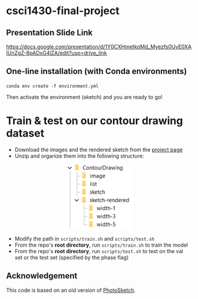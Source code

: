 # csci1430-final-project

## Presentation Slide Link
https://docs.google.com/presentation/d/1Y0CXHmetkqMd_Myezfs0UvE0XAIUnZgZ-8pADxG4lZA/edit?usp=drive_link

## One-line installation (with Conda environments)
`conda env create -f environment.yml`

Then activate the environment (sketch) and you are ready to go!

# Train & test on our contour drawing dataset

- Download the images and the rendered sketch from the [project page](http://www.cs.cmu.edu/~mengtial/proj/sketch/)
- Unzip and organize them into the following structure:
<p align="center"><img alt="File structure" src="doc/file_structure.png"></p>

- Modify the path in `scripts/train.sh` and `scripts/test.sh`
- From the repo's **root directory**, run `scripts/train.sh` to train the model
- From the repo's **root directory**, run `scripts/test.sh` to test on the val set or the test set (specified by the phase flag)


## Acknowledgement
This code is based on an old version of [PhotoSketch](https://github.com/mtli/PhotoSketch/).

